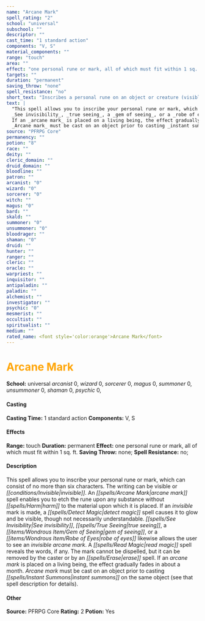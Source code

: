 ```yaml
---
name: "Arcane Mark"
spell_rating: "2"
school: "universal"
subschool: ""
descriptor: ""
cast_time: "1 standard action"
components: "V, S"
material_components: ""
range: "touch"
area: ""
effect: "one personal rune or mark, all of which must fit within 1 sq. ft."
targets: ""
duration: "permanent"
saving_throw: "none"
spell_resistance: "no"
short_text: "Inscribes a personal rune on an object or creature (visible or invisible)."
text: |
  "This spell allows you to inscribe your personal rune or mark, which can consist of no more than six characters. The writing can be visible or invisible. An _arcane mark_ spell enables you to etch the rune upon any substance without harm to the material upon which it is placed. If an invisible mark is made, a _detect magic_ spell causes it to glow and be visible, though not necessarily understandable.
  _See invisibility_, _true seeing_, a _gem of seeing_, or a _robe of eyes_ likewise allows the user to see an invisible _arcane mark_. A _read magic_ spell reveals the words, if any. The mark cannot be dispelled, but it can be removed by the caster or by an _erase_ spell.
  If an _arcane mark_ is placed on a living being, the effect gradually fades in about a month.
  _Arcane mark_ must be cast on an object prior to casting _instant summons_ on the same object (see that spell description for details)."
source: "PFRPG Core"
permanency: ""
potion: "8"
race: ""
deity: ""
cleric_domain: ""
druid_domain: ""
bloodline: ""
patron: ""
arcanist: "0"
wizard: "0"
sorcerer: "0"
witch: ""
magus: "0"
bard: ""
skald: ""
summoner: "0"
unsummoner: "0"
bloodrager: ""
shaman: "0"
druid: ""
hunter: ""
ranger: ""
cleric: ""
oracle: ""
warpriest: ""
inquisitor: ""
antipaladin: ""
paladin: ""
alchemist: ""
investigator: ""
psychic: "0"
mesmerist: ""
occultist: ""
spiritualist: ""
medium: ""
rated_name: <font style='color:orange'>Arcane Mark</font>
---
```


# <font style='color:orange'>Arcane Mark</font> 
**School:** universal 
_arcanist_ 0, _wizard_ 0, _sorcerer_ 0, _magus_ 0, _summoner_ 0, _unsummoner_ 0, _shaman_ 0, _psychic_ 0, 
#### Casting
**Casting Time:** 1 standard action
 **Components:** V, S 
 #### Effects
**Range:** touch
**Duration:** permanent
**Effect:** one personal rune or mark, all of which must fit within 1 sq. ft.
**Saving Throw:** none; **Spell Resistance:** no; 
 #### Description
This spell allows you to inscribe your personal rune or mark, which can consist of no more than six characters. The writing can be visible or _[[conditions/Invisible|invisible]]_. An _[[spells/Arcane Mark|arcane mark]]_ spell enables you to etch the rune upon any substance without _[[spells/Harm|harm]]_ to the material upon which it is placed. If an _invisible_ mark is made, a _[[spells/Detect Magic|detect magic]]_ spell causes it to glow and be visible, though not necessarily understandable.
  _[[spells/See Invisibility|See invisibility]]_, _[[spells/True Seeing|true seeing]]_, a _[[items/Wondrous Item/Gem of Seeing|gem of seeing]]_, or a _[[items/Wondrous Item/Robe of Eyes|robe of eyes]]_ likewise allows the user to see an _invisible_ _arcane mark_. A _[[spells/Read Magic|read magic]]_ spell reveals the words, if any. The mark cannot be dispelled, but it can be removed by the caster or by an _[[spells/Erase|erase]]_ spell.
  If an _arcane mark_ is placed on a living being, the effect gradually fades in about a month.
  _Arcane mark_ must be cast on an object prior to casting _[[spells/Instant Summons|instant summons]]_ on the same object (see that spell description for details).

 #### Other
**Source:** PFRPG Core
**Rating:** 2
**Potion:** Yes
